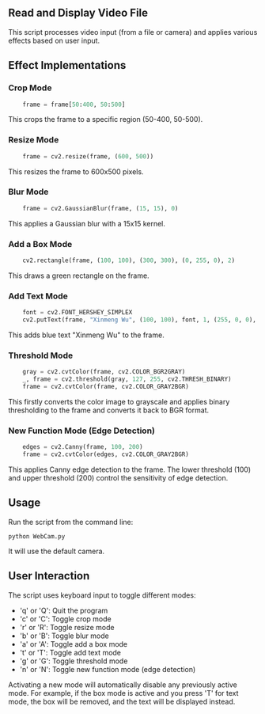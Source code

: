 ## Read and Display Video File

This script processes video input (from a file or camera) and applies various effects based on user input. 

## Effect Implementations

### Crop Mode
```python
    frame = frame[50:400, 50:500]
```
This crops the frame to a specific region (50-400, 50-500).

### Resize Mode
```python
    frame = cv2.resize(frame, (600, 500))
```
This resizes the frame to 600x500 pixels.

### Blur Mode
```python
    frame = cv2.GaussianBlur(frame, (15, 15), 0)
```
This applies a Gaussian blur with a 15x15 kernel.

### Add a Box Mode
```python
    cv2.rectangle(frame, (100, 100), (300, 300), (0, 255, 0), 2)
```
This draws a green rectangle on the frame.

### Add Text Mode
```python
    font = cv2.FONT_HERSHEY_SIMPLEX
    cv2.putText(frame, "Xinmeng Wu", (100, 100), font, 1, (255, 0, 0), 2, cv2.LINE_AA)
```
This adds blue text "Xinmeng Wu" to the frame.

### Threshold Mode
```python
    gray = cv2.cvtColor(frame, cv2.COLOR_BGR2GRAY)
    _, frame = cv2.threshold(gray, 127, 255, cv2.THRESH_BINARY)
    frame = cv2.cvtColor(frame, cv2.COLOR_GRAY2BGR)
```
This firstly converts the color image to grayscale and applies binary thresholding to the frame and converts it back to BGR format.

### New Function Mode (Edge Detection)
```python
    edges = cv2.Canny(frame, 100, 200)
    frame = cv2.cvtColor(edges, cv2.COLOR_GRAY2BGR)
```
This applies Canny edge detection to the frame. The lower threshold (100) and upper threshold (200) control the sensitivity of edge detection.

## Usage

Run the script from the command line:
```
python WebCam.py
```
It will use the default camera.

## User Interaction

The script uses keyboard input to toggle different modes:
- 'q' or 'Q': Quit the program
- 'c' or 'C': Toggle crop mode
- 'r' or 'R': Toggle resize mode
- 'b' or 'B': Toggle blur mode
- 'a' or 'A': Toggle add a box mode
- 't' or 'T': Toggle add text mode
- 'g' or 'G': Toggle threshold mode
- 'n' or 'N': Toggle new function mode (edge detection)

Activating a new mode will automatically disable any previously active mode. 
For example, if the box mode is active and you press 'T' for text mode, the box will be removed, and the text will be displayed instead.